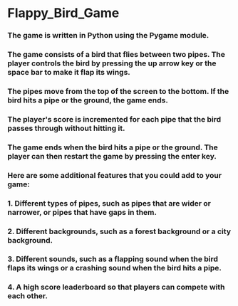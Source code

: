 # Flappy_Bird_Game

### The game is written in Python using the Pygame module.

### The game consists of a bird that flies between two pipes. The player controls the bird by pressing the up arrow key or the space bar to make it flap its wings.

### The pipes move from the top of the screen to the bottom. If the bird hits a pipe or the ground, the game ends.

### The player's score is incremented for each pipe that the bird passes through without hitting it.

### The game ends when the bird hits a pipe or the ground. The player can then restart the game by pressing the enter key.

### Here are some additional features that you could add to your game:

### 1. Different types of pipes, such as pipes that are wider or narrower, or pipes that have gaps in them.
### 2. Different backgrounds, such as a forest background or a city background.
### 3. Different sounds, such as a flapping sound when the bird flaps its wings or a crashing sound when the bird hits a pipe.
### 4. A high score leaderboard so that players can compete with each other.
